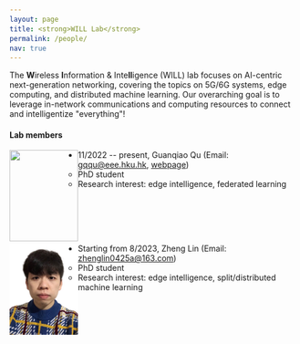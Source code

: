 ```yaml
---
layout: page
title: <strong>WILL Lab</strong>
permalink: /people/
nav: true
---
```


The <strong>W</strong>ireless <strong>I</strong>nformation & Inte<strong>ll</strong>igence (WILL) lab focuses on AI-centric next-generation networking, covering the topics on 5G/6G systems, edge computing, and distributed machine learning. Our overarching goal is to leverage in-network communications and computing resources to connect and intelligentize "everything"!

#### Lab members

<img src = "../assets/img/Guanqiao_Qu.png" align = "left" width = "120" height="160">

- 11/2022 -- present, Guanqiao Qu (Email: gqqu@eee.hku.hk, [webpage](https://guanqiaoqu.com/))
  - PhD student
  - Research interest: edge intelligence, federated learning
 
 <br><br><br><br>
 

<img src = "../assets/img/Zheng_Lin.png" align = "left" width = "120" height="160">

- Starting from 8/2023, Zheng Lin (Email: zhenglin0425a@163.com)
  - PhD student
  - Research interest: edge intelligence, split/distributed machine learning


